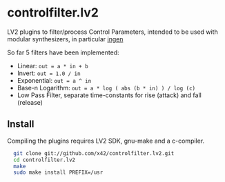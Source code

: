 controlfilter.lv2
=================

LV2 plugins to filter/process Control Parameters, intended to be used with
modular synthesizers, in particular [ingen](http://drobilla.net/software/ingen/)

So far 5 filters have been implemented:

*   Linear:  `out = a * in + b`
*   Invert:  `out = 1.0 / in`
*   Exponential:  `out = a ^ in`
*   Base-n Logarithm:  `out = a * log ( abs (b * in) ) / log (c)`
*   Low Pass Filter, separate time-constants for rise (attack) and fall (release)

Install
-------

Compiling the plugins requires LV2 SDK, gnu-make and a c-compiler.

```bash
  git clone git://github.com/x42/controlfilter.lv2.git
  cd controlfilter.lv2
  make
  sudo make install PREFIX=/usr
```
